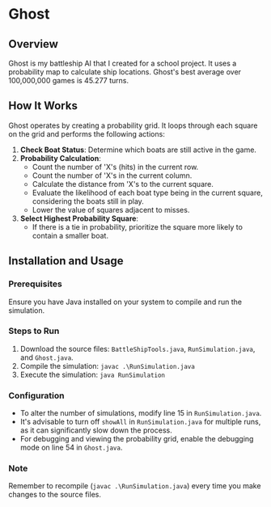 # Ghost

## Overview
Ghost is my battleship AI that I created for a school project. It uses a probability map to calculate ship locations. 
Ghost's best average over 100,000,000 games is 45.277 turns.

## How It Works
Ghost operates by creating a probability grid. It loops through each square on the grid and performs the following actions:
1. **Check Boat Status**: Determine which boats are still active in the game.
2. **Probability Calculation**:
   - Count the number of 'X's (hits) in the current row.
   - Count the number of 'X's in the current column.
   - Calculate the distance from 'X's to the current square.
   - Evaluate the likelihood of each boat type being in the current square, considering the boats still in play.
   - Lower the value of squares adjacent to misses.
3. **Select Highest Probability Square**:
   - If there is a tie in probability, prioritize the square more likely to contain a smaller boat.

## Installation and Usage

### Prerequisites
Ensure you have Java installed on your system to compile and run the simulation.

### Steps to Run
1. Download the source files: `BattleShipTools.java`, `RunSimulation.java`, and `Ghost.java`.
2. Compile the simulation:
   `javac .\RunSimulation.java`
3. Execute the simulation:
   `java RunSimulation`
   
### Configuration
- To alter the number of simulations, modify line 15 in `RunSimulation.java`.
- It's advisable to turn off `showAll` in `RunSimulation.java` for multiple runs, as it can significantly slow down the process.
- For debugging and viewing the probability grid, enable the debugging mode on line 54 in `Ghost.java`.

### Note
Remember to recompile (`javac .\RunSimulation.java`) every time you make changes to the source files.
